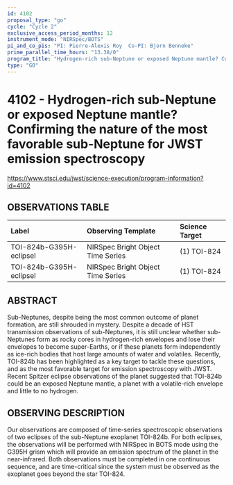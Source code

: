 ```yaml
---
id: 4102
proposal_type: "go"
cycle: "Cycle 2"
exclusive_access_period_months: 12
instrument_mode: "NIRSpec/BOTS"
pi_and_co_pis: "PI: Pierre-Alexis Roy  Co-PI: Bjorn Benneke"
prime_parallel_time_hours: "13.38/0"
program_title: "Hydrogen-rich sub-Neptune or exposed Neptune mantle? Confirming the nature of the most favorable sub-Neptune for JWST emission spectroscopy"
type: "GO"
---
```

# 4102 - Hydrogen-rich sub-Neptune or exposed Neptune mantle? Confirming the nature of the most favorable sub-Neptune for JWST emission spectroscopy
https://www.stsci.edu/jwst/science-execution/program-information?id=4102
## OBSERVATIONS TABLE
| Label                  | Observing Template                 | Science Target |
| :--------------------- | :--------------------------------- | :------------- |
| TOI-824b-G395H-eclipsel | NIRSpec Bright Object Time Series | (1) TOI-824    |
| TOI-824b-G395H-eclipsel | NIRSpec Bright Object Time Series | (1) TOI-824    |

## ABSTRACT

Sub-Neptunes, despite being the most common outcome of planet formation, are still shrouded in mystery. Despite a decade of HST transmission observations of sub-Neptunes, it is still unclear whether sub-Neptunes form as rocky cores in hydrogen-rich envelopes and lose their envelopes to become super-Earths, or if these planets form independently as ice-rich bodies that host large amounts of water and volatiles. Recently, TOI-824b has been highlighted as a key target to tackle these questions, and as the most favorable target for emission spectroscopy with JWST. Recent Spitzer eclipse observations of the planet suggested that TOI-824b could be an exposed Neptune mantle, a planet with a volatile-rich envelope and little to no hydrogen.

## OBSERVING DESCRIPTION

Our observations are composed of time-series spectroscopic observations of two eclipses of the sub-Neptune exoplanet TOI-824b. For both eclipses, the observations will be performed with NIRSpec in BOTS mode using the G395H grism which will provide an emission spectrum of the planet in the near-infrared. Both observations must be completed in one continuous sequence, and are time-critical since the system must be observed as the exoplanet goes beyond the star TOI-824.